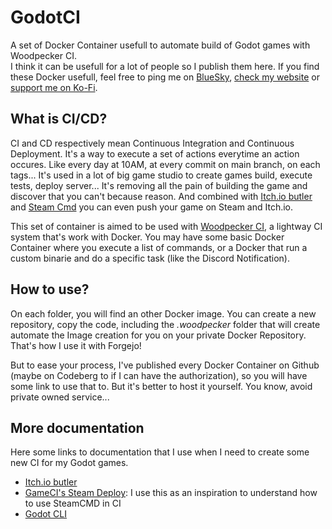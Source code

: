 # GodotCI

A set of Docker Container usefull to automate build of Godot games with Woodpecker CI.  
I think it can be usefull for a lot of people so I publish them here. If you find these Docker usefull, feel free to ping me on [BlueSky](https://bsky.app/profile/bigaston.me), [check my website](https://bigaston.me) or [support me on Ko-Fi](https://ko-fi.com/bigaston).

## What is CI/CD?
CI and CD respectively mean Continuous Integration and Continuous Deployment. It's a way to execute a set of actions everytime an action occures. Like every day at 10AM, at every commit on main branch, on each tags... It's used in a lot of big game studio to create games build, execute tests, deploy server... It's removing all the pain of building the game and discover that you can't because reason. And combined with [Itch.io butler](https://itch.io/docs/butler/) and [Steam Cmd](https://developer.valvesoftware.com/wiki/SteamCMD) you can even push your game on Steam and Itch.io.

This set of container is aimed to be used with [Woodpecker CI](https://woodpecker-ci.org/), a lightway CI system that's work with Docker. You may have some basic Docker Container where you execute a list of commands, or a Docker that run a custom binarie and do a specific task (like the Discord Notification).

## How to use?
On each folder, you will find an other Docker image. You can create a new repository, copy the code, including the *.woodpecker* folder that will create automate the Image creation for you on your private Docker Repository. That's how I use it with Forgejo!

But to ease your process, I've published every Docker Container on Github (maybe on Codeberg to if I can have the authorization), so you will have some link to use that to. But it's better to host it yourself. You know, avoid private owned service...

## More documentation
Here some links to documentation that I use when I need to create some new CI for my Godot games.
- [Itch.io butler](https://itch.io/docs/butler/)
- [GameCI's Steam Deploy](https://github.com/game-ci/steam-deploy): I use this as an inspiration to understand how to use SteamCMD in CI
- [Godot CLI](https://docs.godotengine.org/en/stable/tutorials/editor/command_line_tutorial.html)